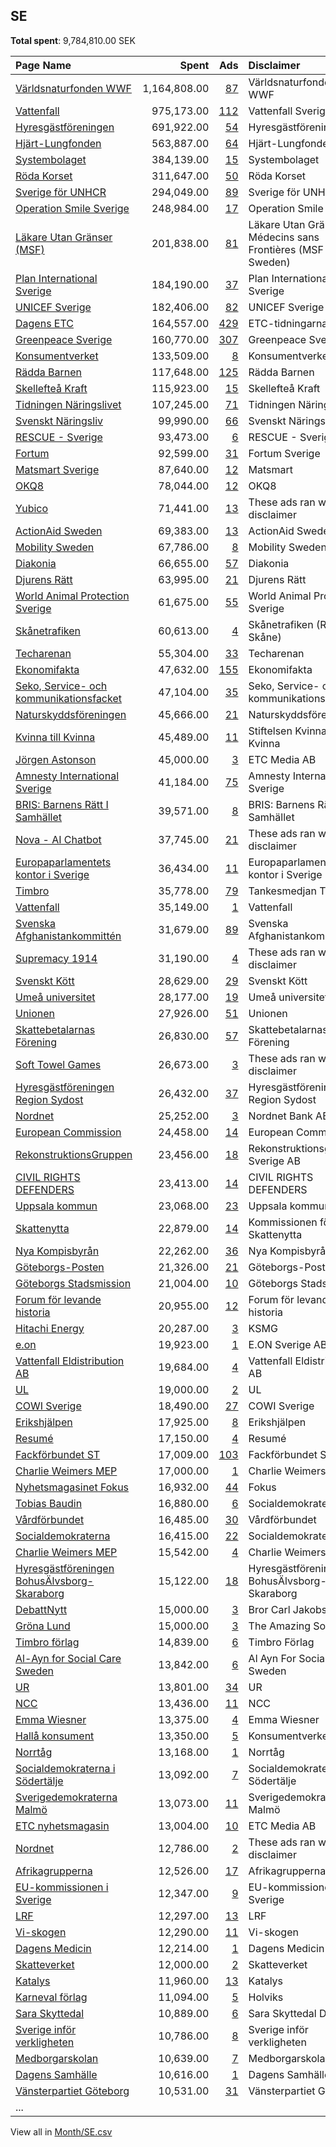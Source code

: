 ## SE
**Total spent**: 9,784,810.00 SEK

|Page Name|Spent|Ads|Disclaimer|
|:---|---:|---:|:---|
|[Världsnaturfonden WWF](https://www.facebook.com/371791194529)|1,164,808.00|[87](https://www.facebook.com/ads/library/?active_status=all&ad_type=political_and_issue_ads&country=SE&view_all_page_id=371791194529&search_type=page&media_type=all)|Världsnaturfonden WWF|
|[Vattenfall](https://www.facebook.com/608975645850217)|975,173.00|[112](https://www.facebook.com/ads/library/?active_status=all&ad_type=political_and_issue_ads&country=SE&view_all_page_id=608975645850217&search_type=page&media_type=all)|Vattenfall Sverige|
|[Hyresgästföreningen](https://www.facebook.com/126567104406)|691,922.00|[54](https://www.facebook.com/ads/library/?active_status=all&ad_type=political_and_issue_ads&country=SE&view_all_page_id=126567104406&search_type=page&media_type=all)|Hyresgästföreningen|
|[Hjärt-Lungfonden](https://www.facebook.com/122854408319)|563,887.00|[64](https://www.facebook.com/ads/library/?active_status=all&ad_type=political_and_issue_ads&country=SE&view_all_page_id=122854408319&search_type=page&media_type=all)|Hjärt-Lungfonden|
|[Systembolaget](https://www.facebook.com/151159271594797)|384,139.00|[15](https://www.facebook.com/ads/library/?active_status=all&ad_type=political_and_issue_ads&country=SE&view_all_page_id=151159271594797&search_type=page&media_type=all)|Systembolaget|
|[Röda Korset](https://www.facebook.com/111630258867610)|311,647.00|[50](https://www.facebook.com/ads/library/?active_status=all&ad_type=political_and_issue_ads&country=SE&view_all_page_id=111630258867610&search_type=page&media_type=all)|Röda Korset|
|[Sverige för UNHCR](https://www.facebook.com/643137272398136)|294,049.00|[89](https://www.facebook.com/ads/library/?active_status=all&ad_type=political_and_issue_ads&country=SE&view_all_page_id=643137272398136&search_type=page&media_type=all)|Sverige för UNHCR|
|[Operation Smile Sverige](https://www.facebook.com/161213770567846)|248,984.00|[17](https://www.facebook.com/ads/library/?active_status=all&ad_type=political_and_issue_ads&country=SE&view_all_page_id=161213770567846&search_type=page&media_type=all)|Operation Smile Sverige|
|[Läkare Utan Gränser (MSF)](https://www.facebook.com/68115370786)|201,838.00|[81](https://www.facebook.com/ads/library/?active_status=all&ad_type=political_and_issue_ads&country=SE&view_all_page_id=68115370786&search_type=page&media_type=all)|Läkare Utan Gränser/ Médecins sans Frontières (MSF Sweden)|
|[Plan International Sverige](https://www.facebook.com/382243262003)|184,190.00|[37](https://www.facebook.com/ads/library/?active_status=all&ad_type=political_and_issue_ads&country=SE&view_all_page_id=382243262003&search_type=page&media_type=all)|Plan International Sverige|
|[UNICEF Sverige](https://www.facebook.com/59324455950)|182,406.00|[82](https://www.facebook.com/ads/library/?active_status=all&ad_type=political_and_issue_ads&country=SE&view_all_page_id=59324455950&search_type=page&media_type=all)|UNICEF Sverige|
|[Dagens ETC](https://www.facebook.com/369582590803)|164,557.00|[429](https://www.facebook.com/ads/library/?active_status=all&ad_type=political_and_issue_ads&country=SE&view_all_page_id=369582590803&search_type=page&media_type=all)|ETC-tidningarna|
|[Greenpeace Sverige](https://www.facebook.com/95735961890)|160,770.00|[307](https://www.facebook.com/ads/library/?active_status=all&ad_type=political_and_issue_ads&country=SE&view_all_page_id=95735961890&search_type=page&media_type=all)|Greenpeace Sverige|
|[Konsumentverket](https://www.facebook.com/114262485262083)|133,509.00|[8](https://www.facebook.com/ads/library/?active_status=all&ad_type=political_and_issue_ads&country=SE&view_all_page_id=114262485262083&search_type=page&media_type=all)|Konsumentverket|
|[Rädda Barnen](https://www.facebook.com/72659261793)|117,648.00|[125](https://www.facebook.com/ads/library/?active_status=all&ad_type=political_and_issue_ads&country=SE&view_all_page_id=72659261793&search_type=page&media_type=all)|Rädda Barnen|
|[Skellefteå Kraft](https://www.facebook.com/162985227114132)|115,923.00|[15](https://www.facebook.com/ads/library/?active_status=all&ad_type=political_and_issue_ads&country=SE&view_all_page_id=162985227114132&search_type=page&media_type=all)|Skellefteå Kraft|
|[Tidningen Näringslivet](https://www.facebook.com/130927360876045)|107,245.00|[71](https://www.facebook.com/ads/library/?active_status=all&ad_type=political_and_issue_ads&country=SE&view_all_page_id=130927360876045&search_type=page&media_type=all)|Tidningen Näringslivet|
|[Svenskt Näringsliv](https://www.facebook.com/90882504375)|99,990.00|[66](https://www.facebook.com/ads/library/?active_status=all&ad_type=political_and_issue_ads&country=SE&view_all_page_id=90882504375&search_type=page&media_type=all)|Svenskt Näringsliv|
|[RESCUE - Sverige](https://www.facebook.com/109886133732943)|93,473.00|[6](https://www.facebook.com/ads/library/?active_status=all&ad_type=political_and_issue_ads&country=SE&view_all_page_id=109886133732943&search_type=page&media_type=all)|RESCUE - Sverige|
|[Fortum](https://www.facebook.com/186513678039755)|92,599.00|[31](https://www.facebook.com/ads/library/?active_status=all&ad_type=political_and_issue_ads&country=SE&view_all_page_id=186513678039755&search_type=page&media_type=all)|Fortum Sverige|
|[Matsmart Sverige](https://www.facebook.com/101341883359561)|87,640.00|[12](https://www.facebook.com/ads/library/?active_status=all&ad_type=political_and_issue_ads&country=SE&view_all_page_id=101341883359561&search_type=page&media_type=all)|Matsmart|
|[OKQ8](https://www.facebook.com/150057951690751)|78,044.00|[12](https://www.facebook.com/ads/library/?active_status=all&ad_type=political_and_issue_ads&country=SE&view_all_page_id=150057951690751&search_type=page&media_type=all)|OKQ8|
|[Yubico](https://www.facebook.com/162372193827491)|71,441.00|[13](https://www.facebook.com/ads/library/?active_status=all&ad_type=political_and_issue_ads&country=SE&view_all_page_id=162372193827491&search_type=page&media_type=all)|These ads ran without a disclaimer|
|[ActionAid Sweden](https://www.facebook.com/18880778360)|69,383.00|[13](https://www.facebook.com/ads/library/?active_status=all&ad_type=political_and_issue_ads&country=SE&view_all_page_id=18880778360&search_type=page&media_type=all)|ActionAid Sweden|
|[Mobility Sweden](https://www.facebook.com/239177706143268)|67,786.00|[8](https://www.facebook.com/ads/library/?active_status=all&ad_type=political_and_issue_ads&country=SE&view_all_page_id=239177706143268&search_type=page&media_type=all)|Mobility Sweden|
|[Diakonia](https://www.facebook.com/42676805259)|66,655.00|[57](https://www.facebook.com/ads/library/?active_status=all&ad_type=political_and_issue_ads&country=SE&view_all_page_id=42676805259&search_type=page&media_type=all)|Diakonia|
|[Djurens Rätt](https://www.facebook.com/19746853632)|63,995.00|[21](https://www.facebook.com/ads/library/?active_status=all&ad_type=political_and_issue_ads&country=SE&view_all_page_id=19746853632&search_type=page&media_type=all)|Djurens Rätt|
|[World Animal Protection Sverige](https://www.facebook.com/188616781161573)|61,675.00|[55](https://www.facebook.com/ads/library/?active_status=all&ad_type=political_and_issue_ads&country=SE&view_all_page_id=188616781161573&search_type=page&media_type=all)|World Animal Protection Sverige|
|[Skånetrafiken](https://www.facebook.com/130040890394815)|60,613.00|[4](https://www.facebook.com/ads/library/?active_status=all&ad_type=political_and_issue_ads&country=SE&view_all_page_id=130040890394815&search_type=page&media_type=all)|Skånetrafiken (Region Skåne)|
|[Techarenan](https://www.facebook.com/576845979156129)|55,304.00|[33](https://www.facebook.com/ads/library/?active_status=all&ad_type=political_and_issue_ads&country=SE&view_all_page_id=576845979156129&search_type=page&media_type=all)|Techarenan|
|[Ekonomifakta](https://www.facebook.com/314872662206)|47,632.00|[155](https://www.facebook.com/ads/library/?active_status=all&ad_type=political_and_issue_ads&country=SE&view_all_page_id=314872662206&search_type=page&media_type=all)|Ekonomifakta|
|[Seko, Service- och kommunikationsfacket](https://www.facebook.com/299065246064)|47,104.00|[35](https://www.facebook.com/ads/library/?active_status=all&ad_type=political_and_issue_ads&country=SE&view_all_page_id=299065246064&search_type=page&media_type=all)|Seko, Service- och kommunikationsfacket|
|[Naturskyddsföreningen](https://www.facebook.com/133867976608)|45,666.00|[21](https://www.facebook.com/ads/library/?active_status=all&ad_type=political_and_issue_ads&country=SE&view_all_page_id=133867976608&search_type=page&media_type=all)|Naturskyddsföreningen|
|[Kvinna till Kvinna](https://www.facebook.com/153028052500)|45,489.00|[11](https://www.facebook.com/ads/library/?active_status=all&ad_type=political_and_issue_ads&country=SE&view_all_page_id=153028052500&search_type=page&media_type=all)|Stiftelsen Kvinna till Kvinna|
|[Jörgen Astonson](https://www.facebook.com/578953655567499)|45,000.00|[3](https://www.facebook.com/ads/library/?active_status=all&ad_type=political_and_issue_ads&country=SE&view_all_page_id=578953655567499&search_type=page&media_type=all)|ETC Media AB|
|[Amnesty International Sverige](https://www.facebook.com/153270724787)|41,184.00|[75](https://www.facebook.com/ads/library/?active_status=all&ad_type=political_and_issue_ads&country=SE&view_all_page_id=153270724787&search_type=page&media_type=all)|Amnesty International Sverige|
|[BRIS: Barnens Rätt I Samhället](https://www.facebook.com/236221570038)|39,571.00|[8](https://www.facebook.com/ads/library/?active_status=all&ad_type=political_and_issue_ads&country=SE&view_all_page_id=236221570038&search_type=page&media_type=all)|BRIS: Barnens Rätt I Samhället|
|[Nova - AI Chatbot](https://www.facebook.com/106348682400630)|37,745.00|[21](https://www.facebook.com/ads/library/?active_status=all&ad_type=political_and_issue_ads&country=SE&view_all_page_id=106348682400630&search_type=page&media_type=all)|These ads ran without a disclaimer|
|[Europaparlamentets kontor i Sverige](https://www.facebook.com/293678655099)|36,434.00|[11](https://www.facebook.com/ads/library/?active_status=all&ad_type=political_and_issue_ads&country=SE&view_all_page_id=293678655099&search_type=page&media_type=all)|Europaparlamentets kontor i Sverige|
|[Timbro](https://www.facebook.com/237146235237)|35,778.00|[79](https://www.facebook.com/ads/library/?active_status=all&ad_type=political_and_issue_ads&country=SE&view_all_page_id=237146235237&search_type=page&media_type=all)|Tankesmedjan Timbro|
|[Vattenfall](https://www.facebook.com/194584990588253)|35,149.00|[1](https://www.facebook.com/ads/library/?active_status=all&ad_type=political_and_issue_ads&country=SE&view_all_page_id=194584990588253&search_type=page&media_type=all)|Vattenfall|
|[Svenska Afghanistankommittén](https://www.facebook.com/276108117859)|31,679.00|[89](https://www.facebook.com/ads/library/?active_status=all&ad_type=political_and_issue_ads&country=SE&view_all_page_id=276108117859&search_type=page&media_type=all)|Svenska Afghanistankommittén|
|[Supremacy 1914](https://www.facebook.com/200480966638039)|31,190.00|[4](https://www.facebook.com/ads/library/?active_status=all&ad_type=political_and_issue_ads&country=SE&view_all_page_id=200480966638039&search_type=page&media_type=all)|These ads ran without a disclaimer|
|[Svenskt Kött](https://www.facebook.com/195379633820701)|28,629.00|[29](https://www.facebook.com/ads/library/?active_status=all&ad_type=political_and_issue_ads&country=SE&view_all_page_id=195379633820701&search_type=page&media_type=all)|Svenskt Kött|
|[Umeå universitet](https://www.facebook.com/185459445735)|28,177.00|[19](https://www.facebook.com/ads/library/?active_status=all&ad_type=political_and_issue_ads&country=SE&view_all_page_id=185459445735&search_type=page&media_type=all)|Umeå universitet|
|[Unionen](https://www.facebook.com/175656912484553)|27,926.00|[51](https://www.facebook.com/ads/library/?active_status=all&ad_type=political_and_issue_ads&country=SE&view_all_page_id=175656912484553&search_type=page&media_type=all)|Unionen|
|[Skattebetalarnas Förening](https://www.facebook.com/72832167834)|26,830.00|[57](https://www.facebook.com/ads/library/?active_status=all&ad_type=political_and_issue_ads&country=SE&view_all_page_id=72832167834&search_type=page&media_type=all)|Skattebetalarnas Förening|
|[Soft Towel Games](https://www.facebook.com/111699453757094)|26,673.00|[3](https://www.facebook.com/ads/library/?active_status=all&ad_type=political_and_issue_ads&country=SE&view_all_page_id=111699453757094&search_type=page&media_type=all)|These ads ran without a disclaimer|
|[Hyresgästföreningen Region Sydost](https://www.facebook.com/309283471958)|26,432.00|[37](https://www.facebook.com/ads/library/?active_status=all&ad_type=political_and_issue_ads&country=SE&view_all_page_id=309283471958&search_type=page&media_type=all)|Hyresgästföreningen Region Sydost|
|[Nordnet](https://www.facebook.com/117109165023455)|25,252.00|[3](https://www.facebook.com/ads/library/?active_status=all&ad_type=political_and_issue_ads&country=SE&view_all_page_id=117109165023455&search_type=page&media_type=all)|Nordnet Bank AB|
|[European Commission](https://www.facebook.com/107898832590939)|24,458.00|[14](https://www.facebook.com/ads/library/?active_status=all&ad_type=political_and_issue_ads&country=SE&view_all_page_id=107898832590939&search_type=page&media_type=all)|European Commission|
|[RekonstruktionsGruppen](https://www.facebook.com/100941935326134)|23,456.00|[18](https://www.facebook.com/ads/library/?active_status=all&ad_type=political_and_issue_ads&country=SE&view_all_page_id=100941935326134&search_type=page&media_type=all)|Rekonstruktionsgruppen Sverige AB|
|[CIVIL RIGHTS DEFENDERS](https://www.facebook.com/128452220525979)|23,413.00|[14](https://www.facebook.com/ads/library/?active_status=all&ad_type=political_and_issue_ads&country=SE&view_all_page_id=128452220525979&search_type=page&media_type=all)|CIVIL RIGHTS DEFENDERS|
|[Uppsala kommun](https://www.facebook.com/104760926229060)|23,068.00|[23](https://www.facebook.com/ads/library/?active_status=all&ad_type=political_and_issue_ads&country=SE&view_all_page_id=104760926229060&search_type=page&media_type=all)|Uppsala kommun|
|[Skattenytta](https://www.facebook.com/103296115466644)|22,879.00|[14](https://www.facebook.com/ads/library/?active_status=all&ad_type=political_and_issue_ads&country=SE&view_all_page_id=103296115466644&search_type=page&media_type=all)|Kommissionen för Skattenytta|
|[Nya Kompisbyrån](https://www.facebook.com/266170183550491)|22,262.00|[36](https://www.facebook.com/ads/library/?active_status=all&ad_type=political_and_issue_ads&country=SE&view_all_page_id=266170183550491&search_type=page&media_type=all)|Nya Kompisbyrån|
|[Göteborgs-Posten](https://www.facebook.com/165168156799)|21,326.00|[21](https://www.facebook.com/ads/library/?active_status=all&ad_type=political_and_issue_ads&country=SE&view_all_page_id=165168156799&search_type=page&media_type=all)|Göteborgs-Posten|
|[Göteborgs Stadsmission](https://www.facebook.com/203547006337155)|21,004.00|[10](https://www.facebook.com/ads/library/?active_status=all&ad_type=political_and_issue_ads&country=SE&view_all_page_id=203547006337155&search_type=page&media_type=all)|Göteborgs Stadsmission|
|[Forum för levande historia](https://www.facebook.com/234172635050)|20,955.00|[12](https://www.facebook.com/ads/library/?active_status=all&ad_type=political_and_issue_ads&country=SE&view_all_page_id=234172635050&search_type=page&media_type=all)|Forum för levande historia|
|[Hitachi Energy](https://www.facebook.com/440459709390224)|20,287.00|[3](https://www.facebook.com/ads/library/?active_status=all&ad_type=political_and_issue_ads&country=SE&view_all_page_id=440459709390224&search_type=page&media_type=all)|KSMG|
|[e.on](https://www.facebook.com/369122343101775)|19,923.00|[1](https://www.facebook.com/ads/library/?active_status=all&ad_type=political_and_issue_ads&country=SE&view_all_page_id=369122343101775&search_type=page&media_type=all)|E.ON Sverige AB|
|[Vattenfall Eldistribution AB](https://www.facebook.com/115212521895994)|19,684.00|[4](https://www.facebook.com/ads/library/?active_status=all&ad_type=political_and_issue_ads&country=SE&view_all_page_id=115212521895994&search_type=page&media_type=all)|Vattenfall Eldistribution AB|
|[UL](https://www.facebook.com/440345132668081)|19,000.00|[2](https://www.facebook.com/ads/library/?active_status=all&ad_type=political_and_issue_ads&country=SE&view_all_page_id=440345132668081&search_type=page&media_type=all)|UL|
|[COWI Sverige](https://www.facebook.com/181590825305317)|18,490.00|[27](https://www.facebook.com/ads/library/?active_status=all&ad_type=political_and_issue_ads&country=SE&view_all_page_id=181590825305317&search_type=page&media_type=all)|COWI Sverige|
|[Erikshjälpen](https://www.facebook.com/118090278221826)|17,925.00|[8](https://www.facebook.com/ads/library/?active_status=all&ad_type=political_and_issue_ads&country=SE&view_all_page_id=118090278221826&search_type=page&media_type=all)|Erikshjälpen|
|[Resumé](https://www.facebook.com/166406746310)|17,150.00|[4](https://www.facebook.com/ads/library/?active_status=all&ad_type=political_and_issue_ads&country=SE&view_all_page_id=166406746310&search_type=page&media_type=all)|Resumé|
|[Fackförbundet ST](https://www.facebook.com/212604496324)|17,009.00|[103](https://www.facebook.com/ads/library/?active_status=all&ad_type=political_and_issue_ads&country=SE&view_all_page_id=212604496324&search_type=page&media_type=all)|Fackförbundet ST|
|[Charlie Weimers MEP](https://www.facebook.com/24574889995)|17,000.00|[1](https://www.facebook.com/ads/library/?active_status=all&ad_type=political_and_issue_ads&country=SE&view_all_page_id=24574889995&search_type=page&media_type=all)|Charlie Weimers|
|[Nyhetsmagasinet Fokus](https://www.facebook.com/239855722130)|16,932.00|[44](https://www.facebook.com/ads/library/?active_status=all&ad_type=political_and_issue_ads&country=SE&view_all_page_id=239855722130&search_type=page&media_type=all)|Fokus|
|[Tobias Baudin](https://www.facebook.com/614939535271869)|16,880.00|[6](https://www.facebook.com/ads/library/?active_status=all&ad_type=political_and_issue_ads&country=SE&view_all_page_id=614939535271869&search_type=page&media_type=all)|Socialdemokraterna|
|[Vårdförbundet](https://www.facebook.com/328754490337)|16,485.00|[30](https://www.facebook.com/ads/library/?active_status=all&ad_type=political_and_issue_ads&country=SE&view_all_page_id=328754490337&search_type=page&media_type=all)|Vårdförbundet|
|[Socialdemokraterna](https://www.facebook.com/8040892957)|16,415.00|[22](https://www.facebook.com/ads/library/?active_status=all&ad_type=political_and_issue_ads&country=SE&view_all_page_id=8040892957&search_type=page&media_type=all)|Socialdemokraterna|
|[Charlie Weimers MEP](https://www.facebook.com/24574889995)|15,542.00|[4](https://www.facebook.com/ads/library/?active_status=all&ad_type=political_and_issue_ads&country=SE&view_all_page_id=24574889995&search_type=page&media_type=all)|Charlie Weimers MEP|
|[Hyresgästföreningen BohusÄlvsborg-Skaraborg](https://www.facebook.com/387421644643053)|15,122.00|[18](https://www.facebook.com/ads/library/?active_status=all&ad_type=political_and_issue_ads&country=SE&view_all_page_id=387421644643053&search_type=page&media_type=all)|Hyresgästföreningen BohusÄlvsborg-Skaraborg|
|[DebattNytt](https://www.facebook.com/506685746198996)|15,000.00|[3](https://www.facebook.com/ads/library/?active_status=all&ad_type=political_and_issue_ads&country=SE&view_all_page_id=506685746198996&search_type=page&media_type=all)|Bror Carl Jakobsson|
|[Gröna Lund](https://www.facebook.com/343591900666)|15,000.00|[3](https://www.facebook.com/ads/library/?active_status=all&ad_type=political_and_issue_ads&country=SE&view_all_page_id=343591900666&search_type=page&media_type=all)|The Amazing Society|
|[Timbro förlag](https://www.facebook.com/1089666701084947)|14,839.00|[6](https://www.facebook.com/ads/library/?active_status=all&ad_type=political_and_issue_ads&country=SE&view_all_page_id=1089666701084947&search_type=page&media_type=all)|Timbro Förlag|
|[Al-Ayn for Social Care Sweden](https://www.facebook.com/230255653832332)|13,842.00|[6](https://www.facebook.com/ads/library/?active_status=all&ad_type=political_and_issue_ads&country=SE&view_all_page_id=230255653832332&search_type=page&media_type=all)|Al Ayn For Social Care Sweden|
|[UR](https://www.facebook.com/193309030695120)|13,801.00|[34](https://www.facebook.com/ads/library/?active_status=all&ad_type=political_and_issue_ads&country=SE&view_all_page_id=193309030695120&search_type=page&media_type=all)|UR|
|[NCC](https://www.facebook.com/61602439009)|13,436.00|[11](https://www.facebook.com/ads/library/?active_status=all&ad_type=political_and_issue_ads&country=SE&view_all_page_id=61602439009&search_type=page&media_type=all)|NCC|
|[Emma Wiesner](https://www.facebook.com/653072158104424)|13,375.00|[4](https://www.facebook.com/ads/library/?active_status=all&ad_type=political_and_issue_ads&country=SE&view_all_page_id=653072158104424&search_type=page&media_type=all)|Emma Wiesner|
|[Hallå konsument](https://www.facebook.com/1402657726653154)|13,350.00|[5](https://www.facebook.com/ads/library/?active_status=all&ad_type=political_and_issue_ads&country=SE&view_all_page_id=1402657726653154&search_type=page&media_type=all)|Konsumentverket|
|[Norrtåg](https://www.facebook.com/1005361066218702)|13,168.00|[1](https://www.facebook.com/ads/library/?active_status=all&ad_type=political_and_issue_ads&country=SE&view_all_page_id=1005361066218702&search_type=page&media_type=all)|Norrtåg|
|[Socialdemokraterna i Södertälje](https://www.facebook.com/114736451897793)|13,092.00|[7](https://www.facebook.com/ads/library/?active_status=all&ad_type=political_and_issue_ads&country=SE&view_all_page_id=114736451897793&search_type=page&media_type=all)|Socialdemokraterna i Södertälje|
|[Sverigedemokraterna Malmö](https://www.facebook.com/167036616661188)|13,073.00|[11](https://www.facebook.com/ads/library/?active_status=all&ad_type=political_and_issue_ads&country=SE&view_all_page_id=167036616661188&search_type=page&media_type=all)|Sverigedemokraterna Malmö|
|[ETC nyhetsmagasin](https://www.facebook.com/106579105171694)|13,004.00|[10](https://www.facebook.com/ads/library/?active_status=all&ad_type=political_and_issue_ads&country=SE&view_all_page_id=106579105171694&search_type=page&media_type=all)|ETC Media AB|
|[Nordnet](https://www.facebook.com/117109165023455)|12,786.00|[2](https://www.facebook.com/ads/library/?active_status=all&ad_type=political_and_issue_ads&country=SE&view_all_page_id=117109165023455&search_type=page&media_type=all)|These ads ran without a disclaimer|
|[Afrikagrupperna](https://www.facebook.com/296423575695)|12,526.00|[17](https://www.facebook.com/ads/library/?active_status=all&ad_type=political_and_issue_ads&country=SE&view_all_page_id=296423575695&search_type=page&media_type=all)|Afrikagrupperna|
|[EU-kommissionen i Sverige](https://www.facebook.com/155824787799)|12,347.00|[9](https://www.facebook.com/ads/library/?active_status=all&ad_type=political_and_issue_ads&country=SE&view_all_page_id=155824787799&search_type=page&media_type=all)|EU-kommissionen i Sverige|
|[LRF](https://www.facebook.com/261455205686)|12,297.00|[13](https://www.facebook.com/ads/library/?active_status=all&ad_type=political_and_issue_ads&country=SE&view_all_page_id=261455205686&search_type=page&media_type=all)|LRF|
|[Vi-skogen](https://www.facebook.com/356032977210)|12,290.00|[11](https://www.facebook.com/ads/library/?active_status=all&ad_type=political_and_issue_ads&country=SE&view_all_page_id=356032977210&search_type=page&media_type=all)|Vi-skogen|
|[Dagens Medicin](https://www.facebook.com/312084019369)|12,214.00|[1](https://www.facebook.com/ads/library/?active_status=all&ad_type=political_and_issue_ads&country=SE&view_all_page_id=312084019369&search_type=page&media_type=all)|Dagens Medicin|
|[Skatteverket](https://www.facebook.com/132008873631170)|12,000.00|[2](https://www.facebook.com/ads/library/?active_status=all&ad_type=political_and_issue_ads&country=SE&view_all_page_id=132008873631170&search_type=page&media_type=all)|Skatteverket|
|[Katalys](https://www.facebook.com/217391588404948)|11,960.00|[13](https://www.facebook.com/ads/library/?active_status=all&ad_type=political_and_issue_ads&country=SE&view_all_page_id=217391588404948&search_type=page&media_type=all)|Katalys|
|[Karneval förlag](https://www.facebook.com/163305633746125)|11,094.00|[5](https://www.facebook.com/ads/library/?active_status=all&ad_type=political_and_issue_ads&country=SE&view_all_page_id=163305633746125&search_type=page&media_type=all)|Holviks|
|[Sara Skyttedal](https://www.facebook.com/249195615122371)|10,889.00|[6](https://www.facebook.com/ads/library/?active_status=all&ad_type=political_and_issue_ads&country=SE&view_all_page_id=249195615122371&search_type=page&media_type=all)|Sara Skyttedal Dihang|
|[Sverige inför verkligheten](https://www.facebook.com/110723197258182)|10,786.00|[8](https://www.facebook.com/ads/library/?active_status=all&ad_type=political_and_issue_ads&country=SE&view_all_page_id=110723197258182&search_type=page&media_type=all)|Sverige inför verkligheten|
|[Medborgarskolan](https://www.facebook.com/10150161538825010)|10,639.00|[7](https://www.facebook.com/ads/library/?active_status=all&ad_type=political_and_issue_ads&country=SE&view_all_page_id=10150161538825010&search_type=page&media_type=all)|Medborgarskolan|
|[Dagens Samhälle](https://www.facebook.com/539297539496434)|10,616.00|[1](https://www.facebook.com/ads/library/?active_status=all&ad_type=political_and_issue_ads&country=SE&view_all_page_id=539297539496434&search_type=page&media_type=all)|Dagens Samhälle|
|[Vänsterpartiet Göteborg](https://www.facebook.com/175873745789190)|10,531.00|[31](https://www.facebook.com/ads/library/?active_status=all&ad_type=political_and_issue_ads&country=SE&view_all_page_id=175873745789190&search_type=page&media_type=all)|Vänsterpartiet Göteborg|
|...||||

View all in [Month/SE.csv](../../MetaData/Month/SE.csv)
